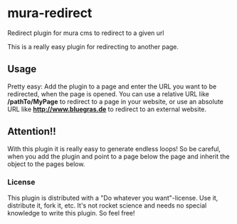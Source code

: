 mura-redirect
=============

Redirect plugin for mura cms to redirect to a given url

This is a really easy plugin for redirecting to another page.

## Usage
Pretty easy: Add the plugin to a page and enter the URL you want to be redirected, when the page is opened.
You can use a relative URL like **/pathTo/MyPage** to redirect to a page in your website, or use an absolute URL like **http://www.bluegras.de** to redirect to an external website.

## Attention!!
With this plugin it is really easy to generate endless loops! So be careful, when you add the	plugin and point to a page below the page and inherit the object to the pages below.

### License
This plugin is distributed with a "Do whatever you want"-license. Use it, distribute it, fork it, etc.
It's not rocket science and needs no special knowledge to write this plugin. So feel free!
